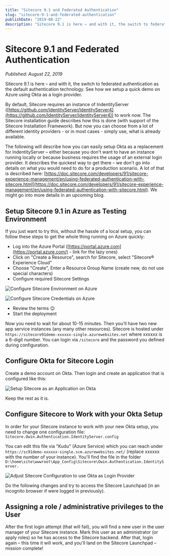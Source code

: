```yaml
---
title: "Sitecore 9.1 and Federated Authentication"
slug: "sitecore-9-1-and-federated-authentication"
publishDate: "2019-08-22"
description: "Sitecore 9.1 is here – and with it, the switch to federated authentication as the default authentication technology. See how we setup a quick demo on Azure using Okta as a login provider."
---
```


# Sitecore 9.1 and Federated Authentication

*Published: August 22, 2019*

Sitecore 9.1 is here – and with it, the switch to federated authentication as the default authentication technology. See how we setup a quick demo on Azure using Okta as a login provider.

By default, Sitecore requires an instance of IndentityServer ([https://github.com/IdentityServer/IdentityServer4](https://github.com/IdentityServer/IdentityServer4)) to work now. The Sitecore installation guide describes how this is done (with support of the Sitecore Installation Framework). But now you can choose from a lot of different identity providers - or in most cases - simply use, what is already available.

The following will describe how you can easily setup Okta as a replacement for IndentityServer – either because you don't want to have an instance running locally or because business requires the usage of an external login provider. It describes the quickest way to get there – we don't go into details on what you would need to do for a production scenario. A lot of that is described here: [https://doc.sitecore.com/developers/91/sitecore-experience-management/en/using-federated-authentication-with-sitecore.html](https://doc.sitecore.com/developers/91/sitecore-experience-management/en/using-federated-authentication-with-sitecore.html). We might go into more details in an upcoming blog.

## Setup Sitecore 9.1 in Azure as Testing Environment

If you just want to try this, without the hassle of a local setup, you can follow these steps to get the whole thing running on Azure quickly:

* Log into the Azure Portal ([https://portal.azure.com](https://portal.azure.com/) - link for the lazy ones)
* Click on "Create a Resource", search for Sitecore, select "Sitecore® Experience Cloud"
* Choose "Create", Enter a Resource Group Name (create new, do not use special characters)
* Configure required Sitecore Settings

![Configure Sitecore Environment on Azure](/assets/blog/sitecore-azure-1.jpg)


![Configure Sitecore Credentials on Azure](/assets/blog/sitecore-azure-2.jpg)


* Review the terms 😉
* Start the deployment

Now you need to wait for about 10-15 minutes. Then you'll have two new app service instances (any many other resources). Sitecore is hosted under `https://sitecore91demo-xxxxxx-single.azurewebsites.net` where xxxxxx is a 6-digit number. You can login via `/sitecore` and the password you defined during configuration.

## Configure Okta for Sitecore Login

Create a demo account on Okta. Then login and create an application that is configured like this:

![Setup Sitecore as an Application on Okta](/assets/blog/sitecore-okta-1.png)

Keep the rest as it is.

## Configure Sitecore to Work with your Okta Setup

In order for your Sitecore instance to work with your new Okta setup, you need to change one configuration file:
`Sitecore.Owin.Authentication.IdentityServer.config`

You can edit this file via "Kudu" (Azure Service) which you can reach under `https://sc91demo-xxxxxx-single.scm.azurewebsites.net/` (replace xxxxxx with the number of your instance). You'll find the file in the folder `D:\home\site\wwwroot\App_Config\Sitecore\Owin.Authentication.IdentityServer.`

![Adjust Sitecore Configuration to use Okta as Login Provider](/assets/blog/sitecore-federation-config.jpg)

Do the following changes and try to access the Sitecore Launchpad (in an incognito browser if were logged in previously).

## Assigning a role / administrative privileges to the User

After the first login attempt (that will fail), you will find a new user in the user manager of your Sitecore instance. Mark this user as an administrator (or apply roles) so he has access to the Sitecore backend. After that, login again – this time it will work, and you'll land on the Sitecore Launchpad – mission complete!
